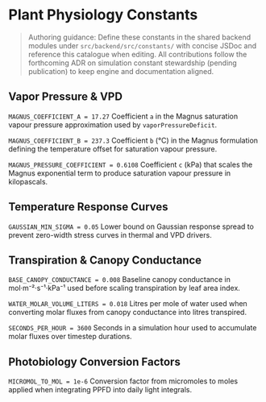 # Plant Physiology Constants

> Authoring guidance: Define these constants in the shared backend modules under `src/backend/src/constants/` with concise JSDoc and reference this catalogue when editing. All contributions follow the forthcoming ADR on simulation constant stewardship (pending publication) to keep engine and documentation aligned.

## Vapor Pressure & VPD

`MAGNUS_COEFFICIENT_A = 17.27`
Coefficient `a` in the Magnus saturation vapour pressure approximation used by `vaporPressureDeficit`.

`MAGNUS_COEFFICIENT_B = 237.3`
Coefficient `b` (°C) in the Magnus formulation defining the temperature offset for saturation vapour pressure.

`MAGNUS_PRESSURE_COEFFICIENT = 0.6108`
Coefficient `c` (kPa) that scales the Magnus exponential term to produce saturation vapour pressure in kilopascals.

## Temperature Response Curves

`GAUSSIAN_MIN_SIGMA = 0.05`
Lower bound on Gaussian response spread to prevent zero-width stress curves in thermal and VPD drivers.

## Transpiration & Canopy Conductance

`BASE_CANOPY_CONDUCTANCE = 0.008`
Baseline canopy conductance in mol·m⁻²·s⁻¹·kPa⁻¹ used before scaling transpiration by leaf area index.

`WATER_MOLAR_VOLUME_LITERS = 0.018`
Litres per mole of water used when converting molar fluxes from canopy conductance into litres transpired.

`SECONDS_PER_HOUR = 3600`
Seconds in a simulation hour used to accumulate molar fluxes over timestep durations.

## Photobiology Conversion Factors

`MICROMOL_TO_MOL = 1e-6`
Conversion factor from micromoles to moles applied when integrating PPFD into daily light integrals.

